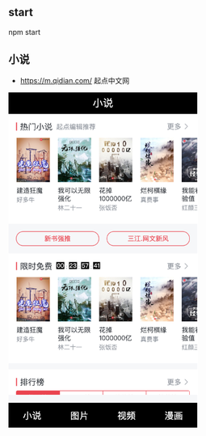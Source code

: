 ## start

npm start

## 小说

-   https://m.qidian.com/ 起点中文网

<img src='./md/story.png' width="375"/>
